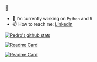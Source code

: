 ### 👋

- 🔭 I’m currently working on `Python` and `R`
- 📫 How to reach me: [LinkedIn](https://www.linkedin.com/in/pedro-corsob/)

[![Pedro's github stats](https://github-readme-stats.vercel.app/api?username=PedroCorsob&count_private=true&show_icons=true&theme=blue-green)](https://github.com/anuraghazra/github-readme-stats)

[![Readme Card](https://github-readme-stats.vercel.app/api/pin/?username=PedroCorsob&repo=sportTechnic)](https://github.com/Eduardogallegos/sportTechnic)

[![Readme Card](https://github-readme-stats.vercel.app/api/pin/?username=PedroCorsob&repo=sportTechnici_iOS)](https://github.com/PedroCorsob/sportTechnici_iOS)
